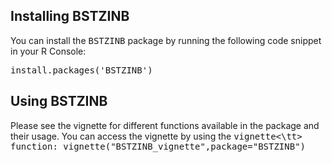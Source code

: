 Installing BSTZINB
---------------------------------------------------------------------

You can install the <tt>BSTZINB</tt> package by running the following code snippet in your R Console:

<tt>install.packages('BSTZINB')</tt>


Using BSTZINB
------------------------------------------------------------------------

Please see the vignette for different functions available in the package and their usage. You can access the vignette by using the <tt>vignette<\tt> function: <tt>vignette("BSTZINB_vignette",package="BSTZINB")</tt>
